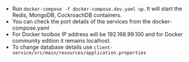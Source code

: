* Run `docker-compose -f docker-compose.dev.yaml up`. It will start the Redis, MongoDB, CockroachDB containers.
* You can check the port details of the services from the docker-compose.yaml
* For Docker toolbox IP address will be 192.168.99.100 and for Docker community edition it remains localhost.
* To change database details use `client-service/src/main/resources/application.properties`